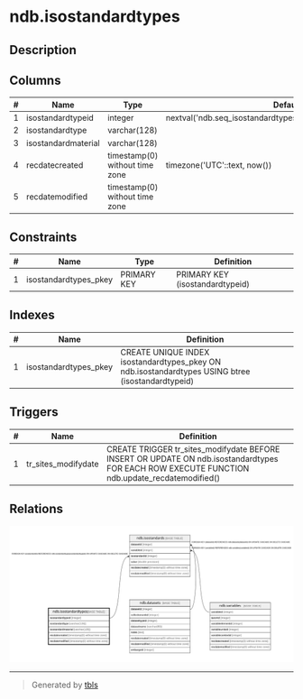 # ndb.isostandardtypes

## Description

## Columns

| # | Name                | Type                           | Default                                                         | Nullable | Children                                | Parents | Comment |
| - | ------------------- | ------------------------------ | --------------------------------------------------------------- | -------- | --------------------------------------- | ------- | ------- |
| 1 | isostandardtypeid   | integer                        | nextval('ndb.seq_isostandardtypes_isostandardtypeid'::regclass) | false    | [ndb.isostandards](ndb.isostandards.md) |         |         |
| 2 | isostandardtype     | varchar(128)                   |                                                                 | false    |                                         |         |         |
| 3 | isostandardmaterial | varchar(128)                   |                                                                 | false    |                                         |         |         |
| 4 | recdatecreated      | timestamp(0) without time zone | timezone('UTC'::text, now())                                    | false    |                                         |         |         |
| 5 | recdatemodified     | timestamp(0) without time zone |                                                                 | false    |                                         |         |         |

## Constraints

| # | Name                  | Type        | Definition                      |
| - | --------------------- | ----------- | ------------------------------- |
| 1 | isostandardtypes_pkey | PRIMARY KEY | PRIMARY KEY (isostandardtypeid) |

## Indexes

| # | Name                  | Definition                                                                                        |
| - | --------------------- | ------------------------------------------------------------------------------------------------- |
| 1 | isostandardtypes_pkey | CREATE UNIQUE INDEX isostandardtypes_pkey ON ndb.isostandardtypes USING btree (isostandardtypeid) |

## Triggers

| # | Name                | Definition                                                                                                                                    |
| - | ------------------- | --------------------------------------------------------------------------------------------------------------------------------------------- |
| 1 | tr_sites_modifydate | CREATE TRIGGER tr_sites_modifydate BEFORE INSERT OR UPDATE ON ndb.isostandardtypes FOR EACH ROW EXECUTE FUNCTION ndb.update_recdatemodified() |

## Relations

![er](ndb.isostandardtypes.svg)

---

> Generated by [tbls](https://github.com/k1LoW/tbls)